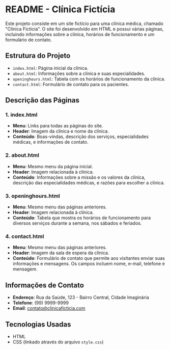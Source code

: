 # README - Clínica Fictícia

Este projeto consiste em um site fictício para uma clínica médica, chamado "Clínica Fictícia". O site foi desenvolvido em HTML e possui várias páginas, incluindo informações sobre a clínica, horários de funcionamento e um formulário de contato.

## Estrutura do Projeto

- `index.html`: Página inicial da clínica.
- `about.html`: Informações sobre a clínica e suas especialidades.
- `openinghours.html`: Tabela com os horários de funcionamento da clínica.
- `contact.html`: Formulário de contato para os pacientes.

## Descrição das Páginas

### 1. index.html
- **Menu**: Links para todas as páginas do site.
- **Header**: Imagem da clínica e nome da clínica.
- **Conteúdo**: Boas-vindas, descrição dos serviços, especialidades médicas, e informações de contato.

### 2. about.html
- **Menu**: Mesmo menu da página inicial.
- **Header**: Imagem relacionada à clínica.
- **Conteúdo**: Informações sobre a missão e os valores da clínica, descrição das especialidades médicas, e razões para escolher a clínica.

### 3. openinghours.html
- **Menu**: Mesmo menu das páginas anteriores.
- **Header**: Imagem relacionada à clínica.
- **Conteúdo**: Tabela que mostra os horários de funcionamento para diversos serviços durante a semana, nos sábados e feriados.

### 4. contact.html
- **Menu**: Mesmo menu das páginas anteriores.
- **Header**: Imagem da sala de espera da clínica.
- **Conteúdo**: Formulário de contato que permite aos visitantes enviar suas informações e mensagens. Os campos incluem nome, e-mail, telefone e mensagem.

## Informações de Contato
- **Endereço**: Rua da Saúde, 123 - Bairro Central, Cidade Imaginária
- **Telefone**: (99) 9999-9999
- **Email**: contato@clinicaficticia.com

## Tecnologias Usadas
- HTML
- CSS (linkado através do arquivo `style.css`)
